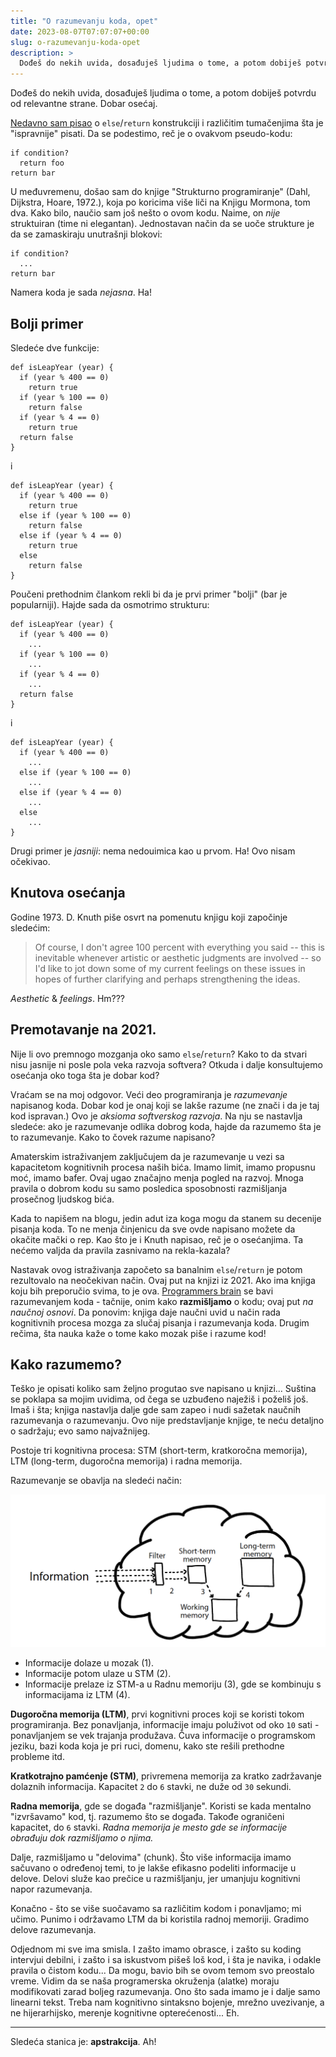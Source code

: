 ```yaml
---
title: "O razumevanju koda, opet"
date: 2023-08-07T07:07:07+00:00
slug: o-razumevanju-koda-opet
description: >
  Dođeš do nekih uvida, dosađuješ ljudima o tome, a potom dobiješ potvrdu od relevantne strane. Dobar osećaj.
---
```


Dođeš do nekih uvida, dosađuješ ljudima o tome, a potom dobiješ potvrdu od relevantne strane. Dobar osećaj.

[Nedavno sam pisao](https://oblac.rs/no-else-no-cry/) o `else`/`return` konstrukciji i različitim tumačenjima šta je "ispravnije" pisati. Da se podestimo, reč je o ovakvom pseudo-kodu:

```plaintext
if condition?
  return foo
return bar
```

U međuvremenu, došao sam do knjige "Strukturno programiranje" (Dahl, Dijkstra, Hoare, 1972.), koja po koricima više liči na Knjigu Mormona, tom dva. Kako bilo, naučio sam još nešto o ovom kodu. Naime, on _nije_ struktuiran (time ni elegantan). Jednostavan način da se uoče strukture je da se zamaskiraju unutrašnji blokovi:

```plaintext
if condition?
  ...
return bar
```

Namera koda je sada _nejasna_. Ha!

## Bolji primer

Sledeće dve funkcije:

```plaintext
def isLeapYear (year) {
  if (year % 400 == 0)
    return true
  if (year % 100 == 0)
    return false
  if (year % 4 == 0)
    return true
  return false
}
```

i

```plaintext
def isLeapYear (year) {
  if (year % 400 == 0)
    return true
  else if (year % 100 == 0)
    return false
  else if (year % 4 == 0)
    return true
  else
    return false
}
```

Poučeni prethodnim člankom rekli bi da je prvi primer "bolji" (bar je popularniji). Hajde sada da osmotrimo strukturu:

```plaintext
def isLeapYear (year) {
  if (year % 400 == 0)
    ...
  if (year % 100 == 0)
    ...
  if (year % 4 == 0)
    ...
  return false
}
```

i

```plaintext
def isLeapYear (year) {
  if (year % 400 == 0)
    ...
  else if (year % 100 == 0)
    ...
  else if (year % 4 == 0)
    ...
  else
    ...
}
```

Drugi primer je _jasniji_: nema nedouimica kao u prvom. Ha! Ovo nisam očekivao.

## Knutova osećanja

Godine 1973. D. Knuth piše osvrt na pomenutu knjigu koji započinje sledećim:

> Of course, I don't agree 100 percent with everything you said -- this is inevitable whenever artistic or aesthetic judgments are involved -- so I'd like to jot down some of my current feelings on these issues in hopes of further clarifying and perhaps strengthening the ideas.

_Aesthetic_ & _feelings_. Hm???

## Premotavanje na 2021.

Nije li ovo premnogo mozganja oko samo `else`/`return`? Kako to da stvari nisu jasnije ni posle pola veka razvoja softvera? Otkuda i dalje konsultujemo osećanja oko toga šta je dobar kod?

Vraćam se na moj odgovor. Veći deo programiranja je _razumevanje_ napisanog koda. Dobar kod je onaj koji se lakše razume (ne znači i da je taj kod ispravan.) Ovo je _aksioma softverskog razvoja_. Na nju se nastavlja sledeće: ako je razumevanje odlika dobrog koda, hajde da razumemo šta je to razumevanje. Kako to čovek razume napisano?

Amaterskim istraživanjem zaključujem da je razumevanje u vezi sa kapacitetom kognitivnih procesa naših bića. Imamo limit, imamo propusnu moć, imamo bafer. Ovaj ugao značajno menja pogled na razvoj. Mnoga pravila o dobrom kodu su samo posledica sposobnosti razmišljanja prosečnog ljudskog bića.

Kada to napišem na blogu, jedin adut iza koga mogu da stanem su decenije pisanja koda. To ne menja činjenicu da sve ovde napisano možete da okačite mački o rep. Kao što je i Knuth napisao, reč je o osećanjima. Ta nećemo valjda da pravila zasnivamo na rekla-kazala?

Nastavak ovog istraživanja započeto sa banalnim `else`/`return` je potom rezultovalo na neočekivan način. Ovaj put na knjizi iz 2021. Ako ima knjiga koju bih preporučio svima, to je ova. [Programmers brain](https://www.manning.com/books/the-programmers-brain) se bavi razumevanjem koda - tačnije, onim kako **razmišljamo** o kodu; ovaj put _na naučnoj osnovi_. Da ponovim: knjiga daje naučni uvid u način rada kognitivnih procesa mozga za slučaj pisanja i razumevanja koda. Drugim rečima, šta nauka kaže o tome kako mozak piše i razume kod!

## Kako razumemo?

Teško je opisati koliko sam željno progutao sve napisano u knjizi... Suština se poklapa sa mojim uvidima, od čega se uzbuđeno naježiš i poželiš još. Imaš i šta; knjiga nastavlja dalje gde sam zapeo i nudi sažetak naučnih razumevanja o razumevanju. Ovo nije predstavljanje knjige, te neću detaljno o sadržaju; evo samo najvažnijeg.

Postoje tri kognitivna procesa: STM (short-term, kratkoročna memorija), LTM (long-term, dugoročna memorija) i radna memorija.

Razumevanje se obavlja na sledeći način:

![](memorija.png)

+ Informacije dolaze u mozak (1).
+ Informacije potom ulaze u STM (2).
+ Informacije prelaze iz STM-a u Radnu memoriju (3), gde se kombinuju s informacijama iz LTM (4).

**Dugoročna memorija (LTM)**, prvi kognitivni proces koji se koristi tokom programiranja. Bez ponavljanja, informacije imaju poluživot od oko `10` sati - ponavljanjem se vek trajanja produžava. Čuva informacije o programskom jeziku, bazi koda koja je pri ruci, domenu, kako ste rešili prethodne probleme itd.

**Kratkotrajno pamćenje (STM)**, privremena memorija za kratko zadržavanje dolaznih informacija. Kapacitet `2` do `6` stavki, ne duže od `30` sekundi.

**Radna memorija**, gde se događa "razmišljanje". Koristi se kada mentalno "izvršavamo" kod, tj. razumemo što se događa. Takođe ograničeni kapacitet, do `6` stavki. _Radna memorija je mesto gde se informacije obrađuju dok razmišljamo o njima._

Dalje, razmišljamo u "delovima" (chunk). Što više informacija imamo sačuvano o određenoj temi, to je lakše efikasno podeliti informacije u delove. Delovi služe kao prečice u razmišljanju, jer umanjuju kognitivni napor razumevanja.

Konačno - što se više suočavamo sa različitim kodom i ponavljamo; mi učimo. Punimo i održavamo LTM da bi koristila radnoj memoriji. Gradimo delove razumevanja.

Odjednom mi sve ima smisla. I zašto imamo obrasce, i zašto su koding intervjui debilni, i zašto i sa iskustvom pišeš loš kod, i šta je navika, i odakle pravila o čistom kodu... Da mogu, bavio bih se ovom temom svo preostalo vreme. Vidim da se naša programerska okruženja (alatke) moraju modifikovati zarad boljeg razumevanja. Ono što sada imamo je i dalje samo linearni tekst. Treba nam kognitivno sintaksno bojenje, mrežno uvezivanje, a ne hijerarhijsko, merenje kognitivne opterećenosti... Eh.

----

Sledeća stanica je: **apstrakcija**. Ah!
